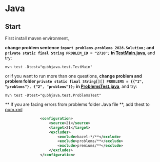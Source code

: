# Java

## Start

First install maven environment,

**change problem sentence `import problems.problems_2028.Solution;` and `private static final String PROBLEM_ID = "2710";` in [TestMain.java](test/TestMain.java)**, and try:
```shell
mvn test -Dtest="qubhjava.test.TestMain"
```

or if you want to run more than one questions,
**change problem and problem folder `private static final String[][] PROBLEMS = {{"1", "problems"}, {"2", "problems"}};` in [ProblemsTest.java](test/ProblemsTest.java)**, and try:
```shell
mvn test -Dtest="qubhjava.test.ProblemsTest"
```

** If you are facing errors from problems folder Java file **, add thest to [pom.xml](../pom.xml)
```xml
                <configuration>
                    <source>21</source>
                    <target>21</target>
                    <excludes>
                        <exclude>bazel-*/**</exclude>
                        <exclude>problems/**</exclude>
                        <exclude>premiums/**</exclude>
                    </excludes>
                </configuration>
```
